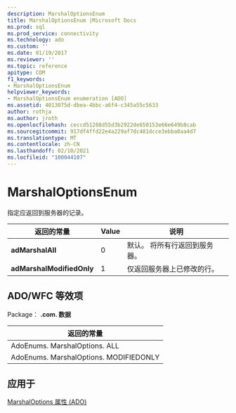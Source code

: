 ```yaml
---
description: MarshalOptionsEnum
title: MarshalOptionsEnum |Microsoft Docs
ms.prod: sql
ms.prod_service: connectivity
ms.technology: ado
ms.custom: ''
ms.date: 01/19/2017
ms.reviewer: ''
ms.topic: reference
apitype: COM
f1_keywords:
- MarshalOptionsEnum
helpviewer_keywords:
- MarshalOptionsEnum enumeration [ADO]
ms.assetid: 4013075d-dbea-4bbc-a6f4-c345a55c5633
author: rothja
ms.author: jroth
ms.openlocfilehash: ceccd51288d55d3b2922de650153e66e649b8cab
ms.sourcegitcommit: 917df4ffd22e4a229af7dc481dcce3ebba0aa4d7
ms.translationtype: MT
ms.contentlocale: zh-CN
ms.lasthandoff: 02/10/2021
ms.locfileid: "100044107"
---
```

# <a name="marshaloptionsenum"></a>MarshalOptionsEnum
指定应返回到服务器的记录。  
  
|返回的常量|Value|说明|  
|--------------|-----------|-----------------|  
|**adMarshalAll**|0|默认。 将所有行返回到服务器。|  
|**adMarshalModifiedOnly**|1|仅返回服务器上已修改的行。|  
  
## <a name="adowfc-equivalent"></a>ADO/WFC 等效项  
 Package： **.com. 数据**  
  
|返回的常量|  
|--------------|  
|AdoEnums. MarshalOptions. ALL|  
|AdoEnums. MarshalOptions. MODIFIEDONLY|  
  
## <a name="applies-to"></a>应用于  
 [MarshalOptions 属性 (ADO)](./marshaloptions-property-ado.md)